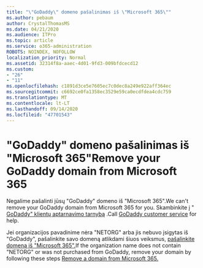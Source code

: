 ```yaml
---
title: "\"GoDaddy\" domeno pašalinimas iš \"Microsoft 365\""
ms.author: pebaum
author: CrystalThomasMS
ms.date: 04/21/2020
ms.audience: ITPro
ms.topic: article
ms.service: o365-administration
ROBOTS: NOINDEX, NOFOLLOW
localization_priority: Normal
ms.assetid: 32314f8a-aaec-4d01-9fd3-009bfdcecd12
ms.custom:
- "26"
- "11"
ms.openlocfilehash: c1891d3ce5e7605ec7c0dec8a249e922aff364ec
ms.sourcegitcommit: c6692ce0fa1358ec3529e59ca0ecdfdea4cdc759
ms.translationtype: MT
ms.contentlocale: lt-LT
ms.lasthandoff: 09/14/2020
ms.locfileid: "47701543"
---
```

# <a name="remove-your-godaddy-domain-from-microsoft-365"></a><span data-ttu-id="2030f-102">"GoDaddy" domeno pašalinimas iš "Microsoft 365"</span><span class="sxs-lookup"><span data-stu-id="2030f-102">Remove your GoDaddy domain from Microsoft 365</span></span>

<span data-ttu-id="2030f-103">Negalime pašalinti jūsų "GoDaddy" domeno iš "Microsoft 365".</span><span class="sxs-lookup"><span data-stu-id="2030f-103">We can't remove your GoDaddy domain from Microsoft 365 for you.</span></span> <span data-ttu-id="2030f-104">Skambinkite į " [GoDaddy" klientų aptarnavimo tarnybą](https://aka.ms/contact-godaddy) .</span><span class="sxs-lookup"><span data-stu-id="2030f-104">Call [GoDaddy customer service](https://aka.ms/contact-godaddy) for help.</span></span>
  
<span data-ttu-id="2030f-105">Jei organizacijos pavadinime nėra "NETORG" arba jis nebuvo įsigytas iš "GoDaddy", pašalinkite savo domeną atlikdami šiuos veiksmus, [pašalinkite domeną iš "Microsoft 365".](https://docs.microsoft.com/microsoft-365/admin/get-help-with-domains/remove-a-domain)</span><span class="sxs-lookup"><span data-stu-id="2030f-105">If the organization name does not contain "NETORG" or was not purchased from GoDaddy, remove your domain by following these steps [Remove a domain from Microsoft 365.](https://docs.microsoft.com/microsoft-365/admin/get-help-with-domains/remove-a-domain)</span></span>
  